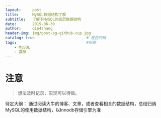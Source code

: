 ```yaml
---
layout:     post
title:      MySQL数据结构了解
subtitle:   了解下MySQL的底层数据结构
date:       2019-06-30
author:     qin4zhang
header-img: img/post-bg-github-cup.jpg 
catalog: true 						# 是否归档
tags:								#标签
    - MySQL
    - 存储
---
```

# 注意
> 想法及时记录，实现可以待做。

待定大纲：
通过阅读大牛的博客、文章，或者查看相关的数据结构，总结归纳MySQL的使用数据结构，以Innodb存储引擎为准